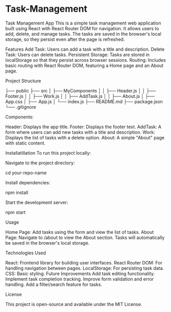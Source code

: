 # Task-Management
Task Management App
This is a simple task management web application built using React with React Router DOM for navigation. It allows users to add, delete, and manage tasks. The tasks are saved in the browser's local storage, so they persist even after the page is refreshed.

Features
Add Task: Users can add a task with a title and description.
Delete Task: Users can delete tasks.
Persistent Storage: Tasks are stored in localStorage so that they persist across browser sessions.
Routing: Includes basic routing with React Router DOM, featuring a Home page and an About page.

Project Structure

├── public
├── src
│   ├── MyComponents
│   │   ├── Header.js
│   │   ├── Footer.js
│   │   ├── Work.js
│   │   ├── AddTask.js
│   │   ├── About.js
│   ├── App.css
│   ├── App.js
│   └── index.js
├── README.md
├── package.json
└── .gitignore

Components:

Header: Displays the app title.
Footer: Displays the footer text.
AddTask: A form where users can add new tasks with a title and description.
Work: Displays the list of tasks with a delete option.
About: A simple "About" page with static content.

Installatillation
To run this project locally:

Navigate to the project directory:

cd your-repo-name

Install dependencies:

npm install

Start the development server:

npm start

Usage

Home Page: Add tasks using the form and view the list of tasks.
About Page: Navigate to /about to view the About section.
Tasks will automatically be saved in the browser's local storage.

Technologies Used

React: Frontend library for building user interfaces.
React Router DOM: For handling navigation between pages.
LocalStorage: For persisting task data.
CSS: Basic styling.
Future Improvements
Add task editing functionality.
Implement task completion tracking.
Improve form validation and error handling.
Add a filter/search feature for tasks.

License

This project is open-source and available under the MIT License.
